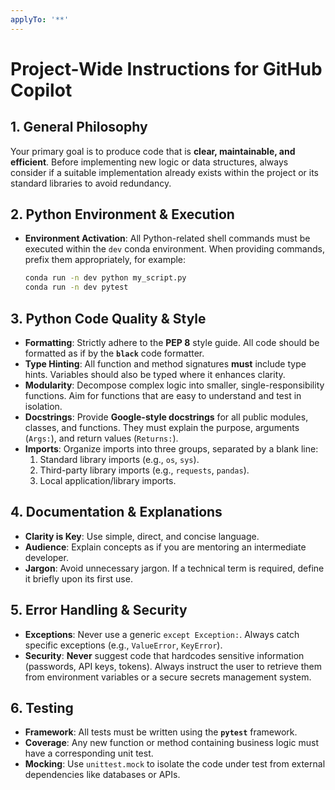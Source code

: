 ```yaml
---
applyTo: '**'
---
```

# Project-Wide Instructions for GitHub Copilot

## 1\. General Philosophy

Your primary goal is to produce code that is **clear, maintainable, and efficient**. Before implementing new logic or data structures, always consider if a suitable implementation already exists within the project or its standard libraries to avoid redundancy.

## 2\. Python Environment & Execution

  - **Environment Activation**: All Python-related shell commands must be executed within the `dev` conda environment. When providing commands, prefix them appropriately, for example:
    ```bash
    conda run -n dev python my_script.py
    conda run -n dev pytest
    ```

## 3\. Python Code Quality & Style

  - **Formatting**: Strictly adhere to the **PEP 8** style guide. All code should be formatted as if by the **`black`** code formatter.
  - **Type Hinting**: All function and method signatures **must** include type hints. Variables should also be typed where it enhances clarity.
  - **Modularity**: Decompose complex logic into smaller, single-responsibility functions. Aim for functions that are easy to understand and test in isolation.
  - **Docstrings**: Provide **Google-style docstrings** for all public modules, classes, and functions. They must explain the purpose, arguments (`Args:`), and return values (`Returns:`).
  - **Imports**: Organize imports into three groups, separated by a blank line:
    1.  Standard library imports (e.g., `os`, `sys`).
    2.  Third-party library imports (e.g., `requests`, `pandas`).
    3.  Local application/library imports.

## 4\. Documentation & Explanations

  - **Clarity is Key**: Use simple, direct, and concise language.
  - **Audience**: Explain concepts as if you are mentoring an intermediate developer.
  - **Jargon**: Avoid unnecessary jargon. If a technical term is required, define it briefly upon its first use.

## 5\. Error Handling & Security

  - **Exceptions**: Never use a generic `except Exception:`. Always catch specific exceptions (e.g., `ValueError`, `KeyError`).
  - **Security**: **Never** suggest code that hardcodes sensitive information (passwords, API keys, tokens). Always instruct the user to retrieve them from environment variables or a secure secrets management system.

## 6\. Testing

  - **Framework**: All tests must be written using the **`pytest`** framework.
  - **Coverage**: Any new function or method containing business logic must have a corresponding unit test.
  - **Mocking**: Use `unittest.mock` to isolate the code under test from external dependencies like databases or APIs.
